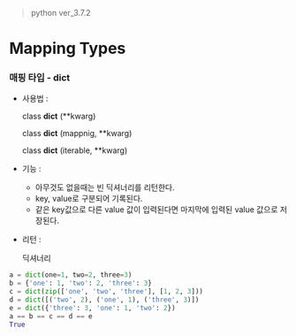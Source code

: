 > python ver_3.7.2

# Mapping Types

### 매핑 타입 - dict

- 사용법 :

  class **dict** (**kwarg)

  class **dict** (mappnig, **kwarg)

  class **dict** (iterable, **kwarg)

  

- 기능 :

  - 아무것도 없을때는 빈 딕셔너리를 리턴한다.
  - key, value로 구분되어 기록된다.
  - 같은 key값으로 다른 value 값이 입력된다면 마지막에 입력된 value 값으로 저장된다.

- 리턴 :

  딕셔너리

```python
a = dict(one=1, two=2, three=3)
b = {'one': 1, 'two': 2, 'three': 3}
c = dict(zip(['one', 'two', 'three'], [1, 2, 3]))
d = dict([('two', 2), ('one', 1), ('three', 3)])
e = dict({'three': 3, 'one': 1, 'two': 2})
a == b == c == d == e
True
```